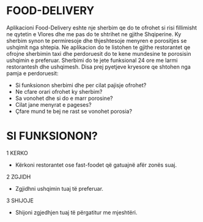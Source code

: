  # FOOD-DELIVERY
 
 Aplikacioni Food-Delivery eshte nje sherbim qe do te ofrohet si risi fillimisht ne qytetin e Vlores dhe me pas do te shtrihet ne gjithe Shqiperine. Ky sherbim synon te permiresoje dhe thjeshtesoje menyren e porositjes se ushqimit nga shtepia. Ne aplikacion do te listohen te gjithe restorantet qe ofrojne sherbimin taxi dhe perdoruesit do te kene mundesine te porosisin ushqimin e preferuar. Sherbimi do te jete funksional 24 ore me larmi restorantesh dhe ushqimesh. Disa prej pyetjeve kryesore qe shtohen nga pamja e perdoruesit:
- Si funksionon sherbimi dhe per cilat pajisje ofrohet?
- Ne cfare orari ofrohet ky sherbim?
- Sa vonohet dhe si do e marr porosine?
- Cilat jane menyrat e pageses?
- Çfare mund te bej ne rast se vonohet porosia?



# SI FUNKSIONON?

1 KERKO 
- Kërkoni restorantet ose fast-foodet që gatuajnë afër zonës suaj.

2 ZGJIDH 
- Zgjidhni ushqimin tuaj të preferuar.

3 SHIJOJE 
- Shijoni zgjedhjen tuaj të përgatitur me mjeshtëri.
